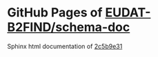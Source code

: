 GitHub Pages of [EUDAT-B2FIND/schema-doc](https://github.com/EUDAT-B2FIND/schema-doc.git)
===
Sphinx html documentation of [2c5b9e31](https://github.com/EUDAT-B2FIND/schema-doc/tree/2c5b9e31da87463441a5cff72cd12553277ad363)
